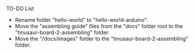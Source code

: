 TO-DO List

- Rename folder "hello-world" to "hello-world-arduino".
- Move the "assembling guide" files from the "docs" folder root to the "tinusaur-board-2-assembling" folder.
- Move the "/docs/images" folder to the "tinusaur-board-2-assembling" folder.


